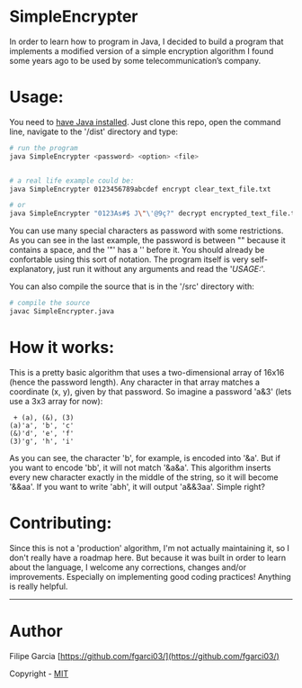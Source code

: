 SimpleEncrypter
============
In order to learn how to program in Java, I decided to build a program that implements a modified version of a simple encryption algorithm I found some years ago to be used by some telecommunication’s company.


Usage:
============
You need to [have Java installed](https://www.java.com/en/download/help/download_options.xml). Just clone this repo, open the command line, navigate to the '/dist' directory and type:
```sh
# run the program
java SimpleEncrypter <password> <option> <file>


# a real life example could be:
java SimpleEncrypter 0123456789abcdef encrypt clear_text_file.txt

# or
java SimpleEncrypter "0123As#$ J\"\'@9ç?" decrypt encrypted_text_file.txt
```
You can use many special characters as password with some restrictions. As you can see in the last example, the password is between "" because it contains a space, and the '"' has a '\' before it. You should already be confortable using this sort of notation. The program itself is very self-explanatory, just run it without any arguments and read the '*USAGE:*'.

You can also compile the source that is in the '/src' directory with:
```sh
# compile the source
javac SimpleEncrypter.java 
```


How it works:
============
This is a pretty basic algorithm that uses a two-dimensional array of 16x16 (hence the password length). Any character in that array matches a coordinate (x, y), given by that password. So imagine a password 'a&3' (lets use a 3x3 array for now):
```
 + (a), (&), (3)
(a)'a', 'b', 'c'
(&)'d', 'e', 'f'
(3)'g', 'h', 'i'
```
As you can see, the character 'b', for example, is encoded into '&a'. But if you want to encode 'bb', it will not match '&a&a'. This algorithm inserts every new character exactly in the middle of the string, so it will become '&&aa'. If you want to write 'abh', it will output 'a&&3aa'. Simple right?


Contributing:
============
Since this is not a 'production' algorithm, I'm not actually maintaining it, so I don't really have a roadmap here. But because it was built in order to learn about the language, I welcome any corrections, changes and/or improvements. Especially on implementing good coding practices! Anything is really helpful.


___
Author
============
Filipe Garcia [https://github.com/fgarci03/](https://github.com/fgarci03/)

Copyright - [MIT](LICENSE.md)
